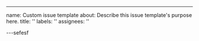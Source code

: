---
name: Custom issue template
about: Describe this issue template's purpose here.
title: ''
labels: ''
assignees: ''

---sefesf


